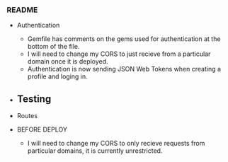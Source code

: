 ### README

* Authentication
    - Gemfile has comments on the gems used for authentication at the bottom of the file.
    - I will need to change my CORS to just recieve from a particular domain once it is deployed.
    - Authentication is now sending JSON Web Tokens when creating a profile and loging in.

* Testing
    -

* Routes





* BEFORE DEPLOY
    - I will need to change my CORS to only recieve requests from particular domains, it is currently unrestricted.
